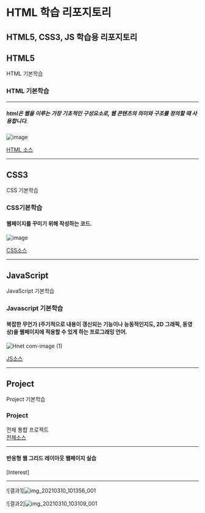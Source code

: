 # HTML 학습 리포지토리
HTML5, CSS3, JS 학습용 리포지토리
--------------------------------


## HTML5
HTML 기본학습

### HTML 기본학습
--------------------------------------
##### html은 웹을 이루는 가장 기초적인 구성요소로, 웹 콘텐츠의 의미와 구조를 정의할 때 사용합니다.

![image](https://user-images.githubusercontent.com/77951833/126602583-2ef4eda7-81e7-4d0e-a0aa-d64729abef34.png)

[HTML 소스](https://github.com/tjdwn6459/StudyHtml/tree/main/01_HTML)

---------------------------------------
## CSS3
CSS 기본학습 

### CSS기본학습
#### 웹페이지를 꾸미기 위해 작성하는 코드. 

![image](https://user-images.githubusercontent.com/77951833/126602723-35137ed8-63a7-4462-8b1c-a4592c755291.png)

[CSS소스](https://github.com/tjdwn6459/StudyHtml/tree/main/02_CSS)

-------------------------------------

## JavaScript 
JavaScript 기본학습

### Javascript 기본학습
#### 복잡한 무언가 (주기적으로 내용이 갱신되는 기능이나 능동적인지도, 2D 그래픽, 동영상)을 웹페이지에 적용할 수 있게 하는 프로그래밍 언어. 
![Hnet com-image (1)](https://user-images.githubusercontent.com/77951833/126605046-157afc82-5664-4b51-8e75-7ce83c31fb94.gif)


[JS소스](https://github.com/tjdwn6459/StudyHtml/tree/main/03_javascript)

----------------------------------------

## Project 
Project 기본학습

### Project
전체 통합 프로젝트<br>
[전체소스](https://github.com/tjdwn6459/StudyHtml/tree/main/04_project)

------------------------------------------

#### 반응형 웹 그리드 레이아웃 웹페이지 실습
[Interest]


-------------------------------------------
![결과1]![img_20210310_101356_001](https://user-images.githubusercontent.com/77951833/110561681-74814c00-818b-11eb-8c1f-3795d8b969a3.jpg)

![결과2]![img_20210310_103109_001](https://user-images.githubusercontent.com/77951833/110562044-20c33280-818c-11eb-8ddd-ed292bcea4b7.jpg)
